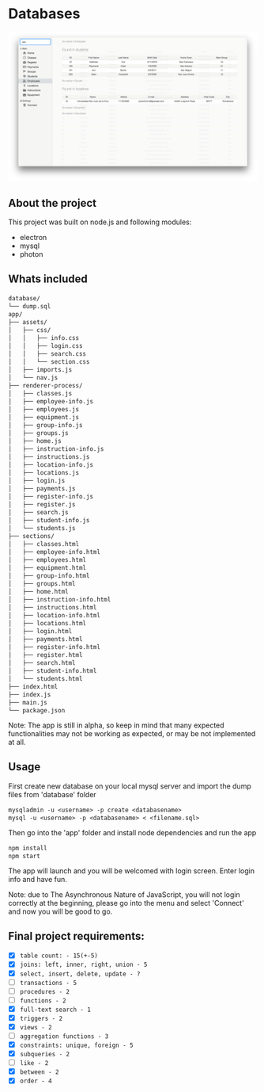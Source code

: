 # Databases
![alt tag](app.png)

## About the project

This project was built on node.js and following modules:

- electron
- mysql
- photon

## Whats included

```
database/
└── dump.sql
app/
├── assets/
│   ├── css/
│   │   ├── info.css
│   │   ├── login.css
│   │   ├── search.css
│   │   └── section.css
│   ├── imports.js
│   └── nav.js
├── renderer-process/
│   ├── classes.js
│   ├── employee-info.js
│   ├── employees.js
│   ├── equipment.js
│   ├── group-info.js
│   ├── groups.js
│   ├── home.js
│   ├── instruction-info.js
│   ├── instructions.js
│   ├── location-info.js
│   ├── locations.js
│   ├── login.js
│   ├── payments.js
│   ├── register-info.js
│   ├── register.js
│   ├── search.js
│   ├── student-info.js
│   └── students.js
├── sections/
│   ├── classes.html
│   ├── employee-info.html
│   ├── employees.html
│   ├── equipment.html
│   ├── group-info.html
│   ├── groups.html
│   ├── home.html
│   ├── instruction-info.html
│   ├── instructions.html
│   ├── location-info.html
│   ├── locations.html
│   ├── login.html
│   ├── payments.html
│   ├── register-info.html
│   ├── register.html
│   ├── search.html
│   ├── student-info.html
│   └── students.html
├── index.html
├── index.js
├── main.js
└── package.json
```

Note: The app is still in alpha, so keep in mind that many expected functionalities may not be working as expected, or may be not implemented at all.

## Usage

First create new database on your local mysql server and import the dump files from 'database' folder
```
mysqladmin -u <username> -p create <databasename>
mysql -u <username> -p <databasename> < <filename.sql>
```

Then go into the 'app' folder and install node dependencies and run the app
```
npm install
npm start
```

The app will launch and you will be welcomed with login screen. Enter login info and have fun.

Note: due to The Asynchronous Nature of JavaScript, you will not login correctly at the beginning, please go into the menu and select 'Connect' and now you will be good to go.

## Final project requirements:

- [x] `table count: - 15(+-5)`
- [x] `joins: left, inner, right, union - 5`
- [x] `select, insert, delete, update - ?`
- [ ] `transactions - 5 `
- [ ] `procedures - 2`
- [ ] `functions - 2`
- [x] `full-text search - 1`
- [x] `triggers - 2`
- [x] `views - 2`
- [ ] `aggregation functions - 3`
- [x] `constraints: unique, foreign - 5`
- [x] `subqueries - 2`
- [ ] `like - 2`
- [x] `between - 2`
- [x] `order - 4`
